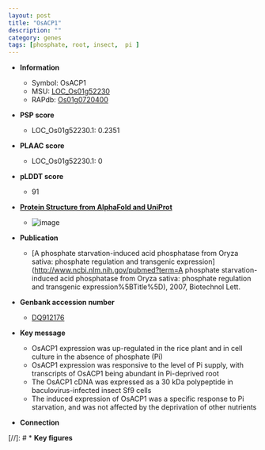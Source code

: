 ```yaml
---
layout: post
title: "OsACP1"
description: ""
category: genes
tags: [phosphate, root, insect,  pi ]
---
```


* **Information**  
    + Symbol: OsACP1  
    + MSU: [LOC_Os01g52230](http://rice.plantbiology.msu.edu/cgi-bin/ORF_infopage.cgi?orf=LOC_Os01g52230)  
    + RAPdb: [Os01g0720400](http://rapdb.dna.affrc.go.jp/viewer/gbrowse_details/irgsp1?name=Os01g0720400)  

* **PSP score**  
    + LOC_Os01g52230.1: 0.2351 

* **PLAAC score**  
    + LOC_Os01g52230.1: 0 

* **pLDDT score**
    + 91

* **[Protein Structure from AlphaFold and UniProt](https://www.uniprot.org/uniprotkb/Q8W0E7/entry#structure)**
    + ![image](https://ricepsp.github.io/images/Q8/AF-Q8W0E7-F1.png)

* **Publication**  
    + [A phosphate starvation-induced acid phosphatase from Oryza sativa: phosphate regulation and transgenic expression](http://www.ncbi.nlm.nih.gov/pubmed?term=A phosphate starvation-induced acid phosphatase from Oryza sativa: phosphate regulation and transgenic expression%5BTitle%5D), 2007, Biotechnol Lett.

* **Genbank accession number**  
    + [DQ912176](http://www.ncbi.nlm.nih.gov/nuccore/DQ912176)

* **Key message**  
    + OsACP1 expression was up-regulated in the rice plant and in cell culture in the absence of phosphate (Pi)
    + OsACP1 expression was responsive to the level of Pi supply, with transcripts of OsACP1 being abundant in Pi-deprived root
    + The OsACP1 cDNA was expressed as a 30 kDa polypeptide in baculovirus-infected insect Sf9 cells
    + The induced expression of OsACP1 was a specific response to Pi starvation, and was not affected by the deprivation of other nutrients

* **Connection**  

[//]: # * **Key figures**  


